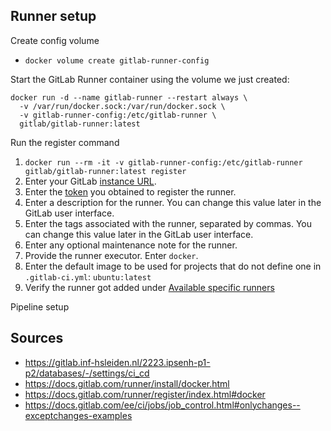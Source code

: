 ## Runner setup

[//]: # (todo compose file)
Create config volume 
- `docker volume create gitlab-runner-config`

Start the GitLab Runner container using the volume we just created:
```shell
docker run -d --name gitlab-runner --restart always \
  -v /var/run/docker.sock:/var/run/docker.sock \
  -v gitlab-runner-config:/etc/gitlab-runner \
  gitlab/gitlab-runner:latest
  ```
Run the register command
1. `docker run --rm -it -v gitlab-runner-config:/etc/gitlab-runner gitlab/gitlab-runner:latest register`
2. Enter your GitLab [instance URL](https://gitlab.inf-hsleiden.nl/2223.ipsenh-p1-p2/databases/-/settings/ci_cd).
3. Enter the [token](https://gitlab.inf-hsleiden.nl/2223.ipsenh-p1-p2/databases/-/settings/ci_cd) you obtained to register the runner.
4. Enter a description for the runner. You can change this value later in the GitLab user interface.
5. Enter the tags associated with the runner, separated by commas. You can change this value later in the GitLab user interface.
6. Enter any optional maintenance note for the runner.
7. Provide the runner executor. Enter `docker`.
8. Enter the default image to be used for projects that do not define one in `.gitlab-ci.yml`: `ubuntu:latest`
9. Verify the runner got added under [Available specific runners](https://gitlab.inf-hsleiden.nl/2223.ipsenh-p1-p2/databases/-/settings/ci_cd)

Pipeline setup



## Sources

- https://gitlab.inf-hsleiden.nl/2223.ipsenh-p1-p2/databases/-/settings/ci_cd
- https://docs.gitlab.com/runner/install/docker.html
- https://docs.gitlab.com/runner/register/index.html#docker
- https://docs.gitlab.com/ee/ci/jobs/job_control.html#onlychanges--exceptchanges-examples